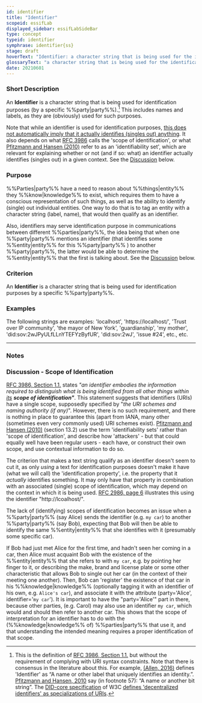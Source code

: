 ```yaml
---
id: identifier
title: "Identifier"
scopeid: essifLab
displayed_sidebar: essifLabSideBar
type: concept
typeid: identifier
symphrase: identifier{ss}
stage: draft
hoverText: "Identifier: a character string that is being used for the identification of some Entity (yet may refer to 0, 1, or more Entities, depending on the context within which it is being used)."
glossaryText: "a character string that is being used for the identification of some %%entity^entity%% (yet may refer to 0, 1, or more %%entities^entity%%, depending on the context within which it is being used)."
date: 20210601
---
```


### Short Description
An **Identifier** is a character string that is being used for identification purposes (by a specific %%party|party%%).[^1] This includes names and labels, as they are (obviously) used for such purposes.

Note that while an identifier is used for identification purposes, <u>this does not automatically imply that it actually identifies (singles out) anything</u>. It also depends on what [RFC 3986](https://tools.ietf.org/html/rfc3986) calls the 'scope of identification', or what [Pfitzmann and Hansen (2010)](https://dud.inf.tu-dresden.de/literatur/Anon_Terminology_v0.34.pdf) refer to as an 'identifiability set', which are relevant for explaining whether or not (and if so: what) an identifier actually identifies (singles out) in a given context. See the [Discussion](./identifier#discussion---scope-of-identification) below.

### Purpose
%%Parties|party%% have a need to reason about %%things|entity%% they %%know|knowledge%% to exist, which requires them to have a conscious representation of such things, as well as the ability to identify (single) out individual entities. One way to do that is to tag an entity with a character string (label, name), that would then qualify as an identifier.

Also, identifiers may serve identification purpose in communications between different %%parties|party%%, the idea being that when one %%party|party%% mentions an identifier (that identifies some %%entity|entity%% for this %%party|party%% ) to another %%party|party%%, the latter would be able to determine the %%entity|entity%% that the first is talking about. See the [Discussion](./identifier#discussion---scope-of-identification) below.

### Criterion
An **Identifier** is a character string that is being used for identification purposes by a specific %%party|party%%.

### Examples
The following strings are examples: 'localhost', 'https://localhost/', 'Trust over IP community', 'the mayor of New York', 'guardianship', 'my mother', 'did:sov:2wJPyULfLLnYTEFYzByfUR', 'did:sov:2wJ', 'issue #24', etc., etc.

-----
### Notes
[^1]: This is the definition of [RFC 3986, Section 1.1.](https://tools.ietf.org/html/rfc3986#section-1.1) but without the requirement of complying with URI syntax constraints. Note that there is consensus in the literature about this. For example, [(Allen, 2016)](http://www.lifewithalacrity.com/2016/04/the-path-to-self-soverereign-identity.html) defines 'Identifier' as “A name or other label that uniquely identifies an identity.”. [Pfitzmann and Hansen, 2010](https://dud.inf.tu-dresden.de/literatur/Anon_Terminology_v0.34.pdf) say (in footnote 57): “A name or another bit string”. The [DID-core specification](https://www.w3.org/TR/did-core/) of W3C [defines 'decentralized identifiers' as specializations of URIs](https://www.w3.org/TR/did-core/#dfn-decentralized-identifiers).

### Discussion - Scope of Identification
[RFC 3986, Section 1.1.](https://tools.ietf.org/html/rfc3986#section-1.1) states _"an identifier embodies the information required to distinguish what is being identified from all other things within <u>its</u> **scope of identification"**_. This statement suggests that identifiers (URIs) have a single scope, supposedly specified by "_the URI schemes and naming authority (if any)_". However, there is no such requirement, and there is nothing in place to guarantee this (apart from IANA, many other (sometimes even very commonly used) URI schemes exist). [Pfitzmann and Hansen (2010)](https://dud.inf.tu-dresden.de/literatur/Anon_Terminology_v0.34.pdf) (section 13.2) use the term 'identifiability sets' rather than 'scope of identification', and describe how 'attackers' - but that could equally well have been regular users - each have, or construct their own scope, and use contextual information to do so.

The criterion that makes a text string qualify as an identifier doesn't seem to cut it, as only _using_ a text for identification purposes doesn't make it have (what we will call) the 'identification property', i.e. the property that it _actually_ identifies something. It may only have that property in combination with an associated (single) scope of identification, which may depend on the context in which it is being used. [RFC 2986, page 6](https://tools.ietf.org/html/rfc3986#page-6) illustrates this using the identifier "http://lcoalhost/".

The lack of (identifying) scopes of identification becomes an issue when a %%party|party%% (say Alice) sends the identifier (e.g. `my car`) to another %%party|party%% (say Bob), expecting that Bob will then be able to identify the same %%entity|entity%% that she identifies with it (presumably some specific car).

If Bob had just met Alice for the first time, and hadn't seen her coming in a car, then Alice must acquaint Bob with the existence of the %%entity|entity%% that she refers to with `my car`, e.g. by pointing her finger to it, or describing the make, brand and license plate or some other characteristic that allows Bob to single out her car (in the context of their meeting one another). Then, Bob can 'register' the existence of that car in his %%knowledge|knowledge%% (optionally tagging it with an identifier of his own, e.g. `Alice's car`), and associate it with the attribute (party='Alice', identifier='`my car`'). It is important to have the "party='Alice'" part in there, because other parties, (e.g. Carol) may also use an identifier `my car`, which would and should then refer to another car. This shows that the scope of interpretation for an identifier has to do with the (%%knowledge|knowledge%% of) %%parties|party%% that use it, and that understanding the intended meaning requires a proper identification of that scope.
